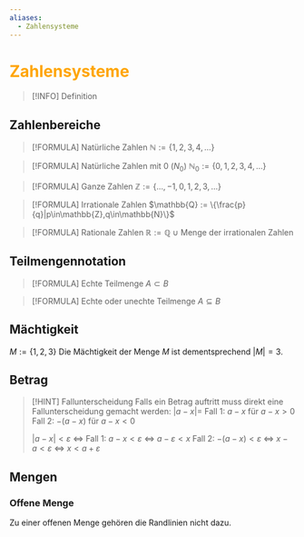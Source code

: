 ```yaml
---
aliases:
  - Zahlensysteme
---
```

# <font color = "orange">Zahlensysteme</font>
>[!INFO] Definition
>
## Zahlenbereiche
>[!FORMULA] Natürliche Zahlen
$\mathbb{N} := \{1,2,3,4,\dots\}$

>[!FORMULA] Natürliche Zahlen mit 0 ($N_0$)
 $\mathbb{N}_0 := \{0,1,2,3,4, \dots\}$

>[!FORMULA] Ganze Zahlen
 $\mathbb{Z} := \{\dots,-1,0,1,2,3,\dots\}$

>[!FORMULA] Irrationale Zahlen
 $\mathbb{Q} := \{\frac{p}{q}|p\in\mathbb{Z},q\in\mathbb{N}\}$

>[!FORMULA] Rationale Zahlen
 $\mathbb{R} := \mathbb{Q} \text{ } \cup$ Menge der irrationalen Zahlen

## Teilmengennotation
>[!FORMULA] Echte Teilmenge
$A \subset B$ 

>[!FORMULA] Echte oder unechte Teilmenge
>$A \subseteq B$

## Mächtigkeit
$M:=\{1,2,3\}$ Die Mächtigkeit der Menge $M$ ist dementsprechend $|M| = 3$.

## Betrag
>[!HINT] Fallunterscheidung
>Falls ein Betrag auftritt muss direkt eine Fallunterscheidung gemacht werden:
>$|a-x| =$
>Fall 1: $a-x$ für $a-x>0$
>Fall 2: $-(a-x)$ für $a-x<0$
>
>$|a-x|<\varepsilon$ <=>
>Fall 1: $a-x<\varepsilon$ <=> $a-\varepsilon<x$
>Fall 2: $-(a-x)<\varepsilon$ <=> $x-a<\varepsilon$ <=> $x<a+\varepsilon$

## Mengen
### Offene Menge
Zu einer offenen Menge gehören die Randlinien nicht dazu.